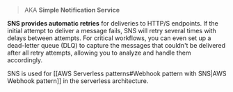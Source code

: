 > AKA **Simple Notification Service**

**SNS provides automatic retries** for deliveries to HTTP/S endpoints. If the initial attempt to deliver a message fails, SNS will retry several times with delays between attempts. For critical workflows, you can even set up a dead-letter queue (DLQ) to capture the messages that couldn't be delivered after all retry attempts, allowing you to analyze and handle them accordingly.

SNS is used for [[AWS Serverless patterns#Webhook pattern with SNS|AWS Webhook pattern]] in the serverless architecture.
